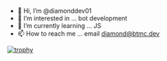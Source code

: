 - 👋 Hi, I’m @diamonddev01
- 👀 I’m interested in ... bot development
- 🌱 I’m currently learning ... JS
- 📫 How to reach me ... email diamond@btmc.dev

[![trophy](https://github-profile-trophy.vercel.app/?username=diamonddev01&theme=onestar&no-bg=true)](https://github-profile-trophy.vercel.app/?username=diamonddev01&theme=onestar&no-bg=false)
